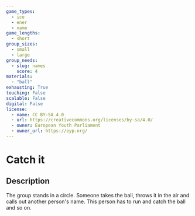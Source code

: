 ```yaml
---
game_types:
  - ice
  - ener
  - name
game_lengths:
  - short
group_sizes:
  - small
  - large
group_needs:
  - slug: names
    score: 4
materials:
  - "ball"
exhausting: True
touching: False
scalable: False
digital: False
license:
  - name: CC BY-SA 4.0
  - url: https://creativecommons.org/licenses/by-sa/4.0/
  - owner: European Youth Parliament
  - owner_url: https://eyp.org/
---
```

# Catch it

## Description
The group stands in a circle. Someone takes the ball, throws it in the air and calls out another person's name. This person has to run and catch the ball and so on.
